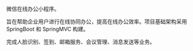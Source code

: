 微信在线办公小程序。

旨在帮助企业用户进行在线协同办公，提高在线办公效率。项目基础架构采用 SpringBoot 和 SpringMVC 构建。

完成人脸识别、签到、邮箱服务、会议管理、消息发送等业务。
